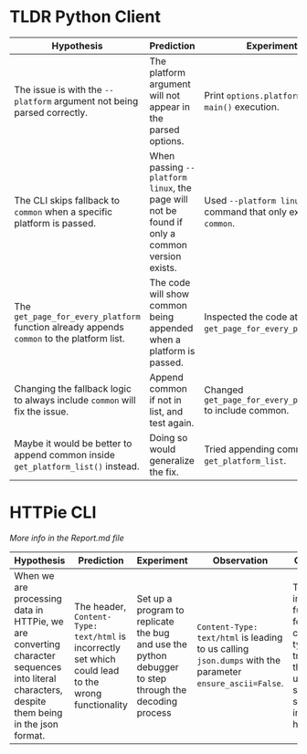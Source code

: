 
# TLDR Python Client

| Hypothesis                                                                                | Prediction                                                                                   | Experiment                                                          | Observation                                                          | Conclusion                                                          |
| ----------------------------------------------------------------------------------------- | -------------------------------------------------------------------------------------------- | ------------------------------------------------------------------- | -------------------------------------------------------------------- | ------------------------------------------------------------------- |
| The issue is with the `--platform` argument not being parsed correctly.                   | The platform argument will not appear in the parsed options.                                 | Print `options.platform` during `main()` execution.                 | The platform is parsed and passed correctly.                         | Rejected. The platform argument works as expected.                  |
| The CLI skips fallback to `common` when a specific platform is passed.                    | When passing `--platform linux`, the page will not be found if only a common version exists. | Used `--platform linux` for a command that only exists in `common`. | Returns "documentation is not available" error.                      | The fallback logic is skipped when platform is explicitly provided. |
| The `get_page_for_every_platform` function already appends `common` to the platform list. | The code will show common being appended when a platform is passed.                          | Inspected the code at `get_page_for_every_platform`.                | No such logic exists. If platforms is provided, it uses it directly. | This is probably the root cause.                                    |
| Changing the fallback logic to always include `common` will fix the issue.                | Append common if not in list, and test again.                                                | Changed `get_page_for_every_platform()` to include common.          | `--platform windows` now returns the correct page.                   | Fix confirmed                                                       |
| Maybe it would be better to append common inside `get_platform_list()` instead.           | Doing so would generalize the fix.                                                           | Tried appending common in `get_platform_list`.                      | Breaks other logic I think. Test started failing.                    | Rejected. Better to handle in `get_page_for_every_platform()`.      |



# HTTPie CLI

*More info in the Report.md file*

| Hypothesis                                                                                                                                   | Prediction                                                                                           | Experiment                                                                                             | Observation                                                                                              | Conclusion                                                                                                                         |
| -------------------------------------------------------------------------------------------------------------------------------------------- | ---------------------------------------------------------------------------------------------------- | ------------------------------------------------------------------------------------------------------ | -------------------------------------------------------------------------------------------------------- | ---------------------------------------------------------------------------------------------------------------------------------- |
| When we are processing data in HTTPie, we are converting character sequences into literal characters, despite them being in the json format. | The header, `Content-Type: text/html` is incorrectly set which could lead to the wrong functionality | Set up a program to replicate the bug and use the python debugger to step through the decoding process | `Content-Type: text/html` is leading to us calling `json.dumps` with the parameter `ensure_ascii=False`. | This is the intended functionality for that content-type. The true bug is that the user's server was sending the incorrect header. |
